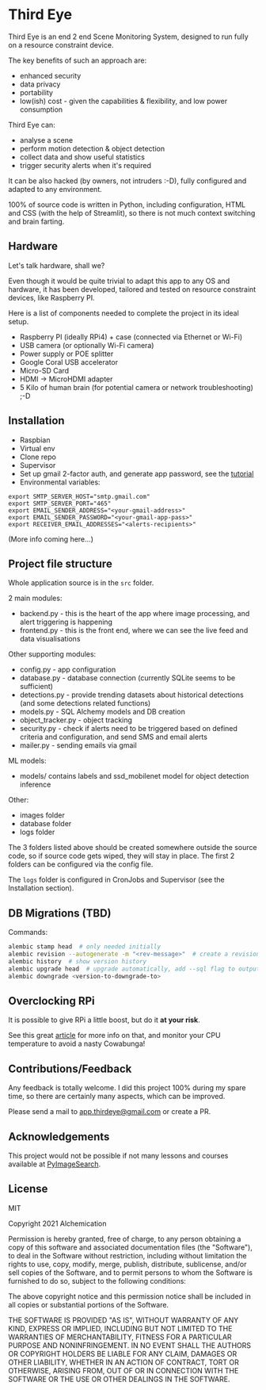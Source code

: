 # Third Eye

Third Eye is an end 2 end Scene Monitoring System, designed to run fully on a resource constraint device.

The key benefits of such an approach are:
- enhanced security
- data privacy
- portability
- low(ish) cost - given the capabilities & flexibility, and low power consumption

Third Eye can:
- analyse a scene 
- perform motion detection & object detection
- collect data and show useful statistics
- trigger security alerts when it's required

It can be also hacked (by owners, not intruders :-D), fully configured and adapted to any environment.

100% of source code is written in Python, including configuration, HTML and CSS (with the help of Streamlit),
so there is not much context switching and brain farting.

## Hardware

Let's talk hardware, shall we?

Even though it would be quite trivial to adapt this app to any OS and hardware, it has been developed, tailored and
tested on resource constraint devices, like Raspberry PI.

Here is a list of components needed to complete the project in its ideal setup.

- Raspberry PI (ideally RPi4) + case (connected via Ethernet or Wi-Fi)
- USB camera (or optionally Wi-Fi camera)
- Power supply or POE splitter
- Google Coral USB accelerator
- Micro-SD Card
- HDMI -> MicroHDMI adapter
- 5 Kilo of human brain (for potential camera or network troubleshooting) ;-D

## Installation

- Raspbian
- Virtual env
- Clone repo
- Supervisor
- Set up gmail 2-factor auth, and generate app password, see
  the [tutorial](https://www.abstractapi.com/guides/sending-email-with-python)
- Environmental variables:

```
export SMTP_SERVER_HOST="smtp.gmail.com"
export SMTP_SERVER_PORT="465"
export EMAIL_SENDER_ADDRESS="<your-gmail-address>"
export EMAIL_SENDER_PASSWORD="<your-gmail-app-pass>"
export RECEIVER_EMAIL_ADDRESSES="<alerts-recipients>"
```

(More info coming here...)


## Project file structure

Whole application source is in the `src` folder.

2 main modules:
- backend.py - this is the heart of the app where image processing, and alert triggering is happening
- frontend.py - this is the front end, where we can see the live feed and data visualisations

Other supporting modules:

- config.py - app configuration
- database.py - database connection (currently SQLite seems to be sufficient)
- detections.py - provide trending datasets about historical detections (and some detections related functions)
- models.py - SQL Alchemy models and DB creation
- object_tracker.py - object tracking
- security.py - check if alerts need to be triggered based on defined criteria and configuration, and send SMS and email
  alerts
- mailer.py - sending emails via gmail

ML models:
- models/ contains labels and ssd_mobilenet model for object detection inference

Other:

- images folder
- database folder
- logs folder

The 3 folders listed above should be created somewhere outside the source code, so if source code gets wiped, they will
stay in place. The first 2 folders can be configured via the config file.

The `logs` folder is configured in CronJobs and Supervisor (see the Installation section).

## DB Migrations (TBD)

Commands:

```bash
alembic stamp head  # only needed initially
alembic revision --autogenerate -m "<rev-message>"  # create a revision
alembic history  # show version history
alembic upgrade head  # upgrade automatically, add --sql flag to output SQL, and don't upgrade automatically
alembic downgrade <version-to-downgrade-to>
```

## Overclocking RPi

It is possible to give RPi a little boost, but do it **at your risk**.

See this great [article](https://magpi.raspberrypi.org/articles/how-to-overclock-raspberry-pi-4) for more info on that,
and monitor your CPU temperature to avoid a nasty Cowabunga!

## Contributions/Feedback

Any feedback is totally welcome. I did this project 100% during my spare time, so there are certainly many aspects,
which can be improved.

Please send a mail to [app.thirdeye@gmail.com](mailto:app.thirdeye@gmail.com) or create a PR.

## Acknowledgements

This project would not be possible if not many lessons and courses available at [PyImageSearch](https://www.pyimagesearch.com/).

## License

MIT

Copyright 2021 Alchemication

Permission is hereby granted, free of charge, to any person obtaining a copy of this software and associated documentation files (the "Software"), to deal in the Software without restriction, including without limitation the rights to use, copy, modify, merge, publish, distribute, sublicense, and/or sell copies of the Software, and to permit persons to whom the Software is furnished to do so, subject to the following conditions:

The above copyright notice and this permission notice shall be included in all copies or substantial portions of the Software.

THE SOFTWARE IS PROVIDED "AS IS", WITHOUT WARRANTY OF ANY KIND, EXPRESS OR IMPLIED, INCLUDING BUT NOT LIMITED TO THE WARRANTIES OF MERCHANTABILITY, FITNESS FOR A PARTICULAR PURPOSE AND NONINFRINGEMENT. IN NO EVENT SHALL THE AUTHORS OR COPYRIGHT HOLDERS BE LIABLE FOR ANY CLAIM, DAMAGES OR OTHER LIABILITY, WHETHER IN AN ACTION OF CONTRACT, TORT OR OTHERWISE, ARISING FROM, OUT OF OR IN CONNECTION WITH THE SOFTWARE OR THE USE OR OTHER DEALINGS IN THE SOFTWARE.